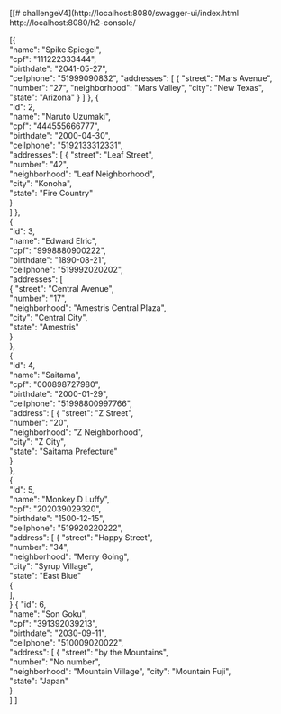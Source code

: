 [[# challengeV4](http://localhost:8080/swagger-ui/index.html</br>
http://localhost:8080/h2-console/</br>

[{    
  "name": "Spike Spiegel",  
  "cpf": "111222333444",    
  "birthdate": "2041-05-27",  
  "cellphone": "51999090832",
  "addresses": [
    {
      "street": "Mars Avenue",
      "number": "27",
      "neighborhood": "Mars Valley",
      "city": "New Texas",
      "state": "Arizona"
    }
  ]
},
{  
"id": 2,  
"name": "Naruto Uzumaki",  
"cpf": "444555666777",  
"birthdate": "2000-04-30",  
"cellphone": "5192133312331",  
"addresses": [
{
"street": "Leaf Street",  
"number": "42",  
"neighborhood": "Leaf Neighborhood",  
"city": "Konoha",  
"state": "Fire Country"  
}  
]
},  
{  
"id": 3,  
"name": "Edward Elric",  
"cpf": "9998880900222",  
"birthdate": "1890-08-21",  
"cellphone": "519992020202",  
"addresses": [  
{
"street": "Central Avenue",  
"number": "17",  
"neighborhood": "Amestris Central Plaza",  
"city": "Central City",  
"state": "Amestris"  
}  
},  
{  
"id": 4,  
"name": "Saitama",  
"cpf": "000898727980",  
"birthdate": "2000-01-29",  
"cellphone": "51998800997766",  
"address": [
{
"street": "Z Street",  
"number": "20",  
"neighborhood": "Z Neighborhood",  
"city": "Z City",  
"state": "Saitama Prefecture"  
}  
},  
{  
"id": 5,  
"name": "Monkey D Luffy",  
"cpf": "202039029320",  
"birthdate": "1500-12-15",  
"cellphone": "519920220222",  
"address": [
{
"street": "Happy Street",  
"number": "34",  
"neighborhood": "Merry Going",  
"city": "Syrup Village",  
"state": "East Blue"  
{  
],  
}
{
"id": 6,  
"name": "Son Goku",  
"cpf": "391392039213",  
"birthdate": "2030-09-11",  
"cellphone": "510009020022",  
"address": [
{
"street": "by the Mountains",  
"number": "No number",  
"neighborhood": "Mountain Village", "city": "Mountain Fuji",  
"state": "Japan"  
}  
]
]  
